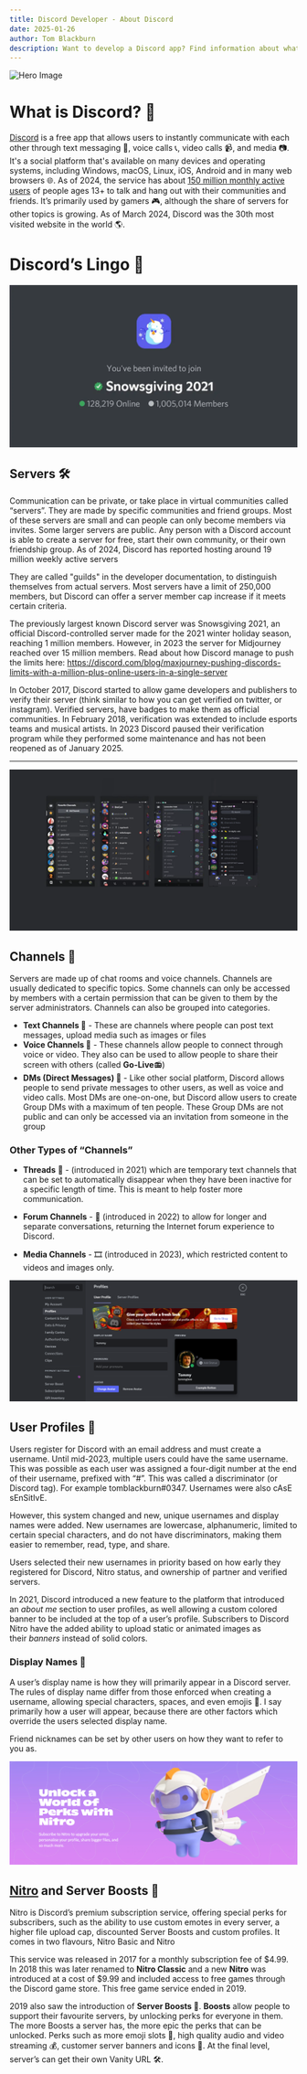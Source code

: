 ```yaml
---
title: Discord Developer - About Discord
date: 2025-01-26
author: Tom Blackburn
description: Want to develop a Discord app? Find information about what Discord is, it's rich history and their lingo
---
```


![Hero Image](https://images.unsplash.com/photo-1636487658554-f4e55f046bc2?q=80&w=2072&auto=format&fit=crop&ixlib=rb-4.0.3&ixid=M3wxMjA3fDB8MHxwaG90by1wYWdlfHx8fGVufDB8fHx8fA%3D%3D)

# What is Discord? **🧠**

[Discord](https://discord.com/) is a free app that allows users to instantly communicate with each other through text messaging 💬, voice calls 📞, video calls 📹, and media 📷. It's a social platform that's available on many devices and operating systems, including Windows, macOS, Linux, iOS, Android and in many web browsers 🌐. As of 2024, the service has about [150 million monthly active users](https://discord.com/company) of people ages 13+ to talk and hang out with their communities and friends. It’s primarily used by gamers 🎮, although the share of servers for other topics is growing. As of March 2024, Discord was the 30th most visited website in the world 🌎. 

# Discord’s Lingo **💬**

![Servers](../../../../resources/_gen/images/discord/servers.png)

## Servers **🛠️**

Communication can be private, or take place in virtual communities called “servers”. They are made by specific communities and friend groups. Most of these servers are small and can people can only become members via invites. Some larger servers are public. Any person with a Discord account is able to create a server for free, start their own community, or their own friendship group. As of 2024, Discord has reported hosting around 19 million weekly active servers

They are called "guilds" in the developer documentation, to distinguish themselves from actual servers. Most servers have a limit of 250,000 members, but Discord can offer a server member cap increase if it meets certain criteria.

The previously largest known Discord server was Snowsgiving 2021, an official Discord-controlled server made for the 2021 winter holiday season, reaching 1 million members. However, in 2023 the server for Midjourney reached over 15 million members. Read about how Discord manage to push the limits here: https://discord.com/blog/maxjourney-pushing-discords-limits-with-a-million-plus-online-users-in-a-single-server

In October 2017, Discord started to allow game developers and publishers to verify their server (think similar to how you can get verified on twitter, or instagram). Verified servers, have badges to make them as official communities. In February 2018, verification was extended to include esports teams and musical artists. In 2023 Discord paused their verification program while they performed some maintenance and has not been reopened as of January 2025.

 ****

![Channels](../../../../resources/_gen/images/discord/channels.png)

## Channels **📝**

Servers are made up of chat rooms and voice channels. Channels are usually dedicated to specific topics. Some channels can only be accessed by members with a certain permission that can be given to them by the server administrators. Channels can also be grouped into categories.

- **Text Channels 📝** - These are channels where people can post text messages, upload media such as images or files
- **Voice Channels 🎤** - These channels allow people to connect through voice or video. They also can be used to allow people to share their screen with others (called **Go-Live**📻)
- **DMs (Direct Messages) 💌** -  Like other social platform, Discord allows people to send private messages to other users, as well as voice and video calls. Most DMs are one-on-one, but Discord allow users to create Group DMs with a maximum of ten people. These Group DMs are not public and can only be accessed via an invitation from someone in the group

### Other Types of “Channels”

- **Threads** 🧠 - (introduced in 2021) which are temporary text channels that can be set to automatically disappear when they have been inactive for a specific length of time. This is meant to help foster more communication.

- **Forum Channels** - 📖 (introduced in 2022) to allow for longer and separate conversations, returning the Internet forum experience to Discord.

- **Media Channels** - 🎞️ (introduced in 2023), which restricted content to videos and images only.

![Profiles](../../../../resources/_gen/images/discord/profiles.png)

## User Profiles **👤**

Users register for Discord with an email address and must create a username. Until mid-2023, multiple users could have the same username. This was possible as each user was assigned a four-digit number at the end of their username, prefixed with “#”. This was called a discriminator (or Discord tag). For example tomblackburn#0347. Usernames were also cAsE sEnSitIvE. 

However, this system changed and new, unique usernames and display names were added. New usernames are lowercase, alphanumeric, limited to certain special characters, and do not have discriminators, making them easier to remember, read, type, and share. 

Users selected their new usernames in priority based on how early they registered for Discord, Nitro status, and ownership of partner and verified servers. 

In 2021, Discord introduced a new feature to the platform that introduced an *about me* section to user profiles, as well allowing a custom colored banner to be included at the top of a user’s profile. Subscribers to Discord Nitro have the added ability to upload static or animated images as their *banners* instead of solid colors.

### Display Names **🌟**

A user’s display name is how they will primarily appear in a Discord server. The rules of display name differ from those enforced when creating a username, allowing special characters, spaces, and even emojis 🎉. I say primarily how a user will appear, because there are other factors which override the users selected display name. 

Friend nicknames can be set by other users on how they want to refer to you as. 

![Nitro](../../../../resources/_gen/images/discord/nitro.png)

## [Nitro](https://discord.com/nitro) and Server Boosts **💨**

Nitro is Discord’s premium subscription service, offering special perks for subscribers, such as the ability to use custom emotes in every server, a higher file upload cap, discounted Server Boosts and custom profiles. It comes in two flavours, Nitro Basic and Nitro

This service was released in 2017 for a monthly subscription fee of $4.99. In 2018 this was later renamed to **Nitro Classic** and a new **Nitro** was introduced at a cost of $9.99 and included access to free games through the Discord game store. This free game service ended in 2019.

2019 also saw the introduction of **Server Boosts 🎉**. **Boosts** allow people to support their favourite servers, by unlocking perks for everyone in them. The more Boosts a server has, the more epic the perks that can be unlocked. Perks such as more emoji slots 💜, high quality audio and video streaming 💰, customer server banners and icons 🎨. At the final level, server’s can get their own Vanity URL 🛠️.
